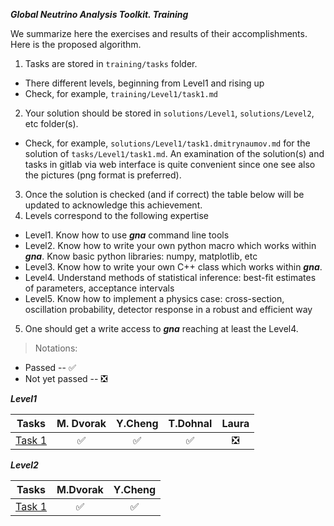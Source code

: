 ***Global Neutrino Analysis Toolkit. Training***

We summarize here the exercises and results of their accomplishments. Here is the proposed algorithm.
1. Tasks are stored in `training/tasks` folder. 
 * There different levels, beginning from Level1 and rising up
 * Check, for example, `training/Level1/task1.md`
2. Your solution should be stored in `solutions/Level1`,  `solutions/Level2`, etc folder(s). 
 * Check, for example, `solutions/Level1/task1.dmitrynaumov.md` for the solution of `tasks/Level1/task1.md`. An examination of the solution(s) and tasks in gitlab 
   via web interface is quite convenient since one see also the pictures (png format is preferred).
3. Once the solution is checked (and if correct) the table below will be updated to acknowledge this achievement.
4. Levels correspond to the following expertise
 * Level1. Know how to use ***gna*** command line tools
 * Level2. Know how to write your own python macro which works within ***gna***. Know basic python libraries: numpy, matplotlib, etc
 * Level3. Know how to write your own C++ class which works within ***gna***. 
 * Level4. Understand methods of statistical inference: best-fit estimates of parameters, acceptance intervals
 * Level5. Know how to implement a physics case: cross-section,  oscillation probability, detector response in a robust and efficient way
5. One should get a write access to ***gna*** reaching at least the Level4.

 > Notations:
  * Passed -- :white_check_mark:
  * Not yet passed -- :negative_squared_cross_mark:

***Level1***

| Tasks | M. Dvorak | Y.Cheng | T.Dohnal | Laura | 
| ----- | :--------: | :-------------: | :------:| :------: |
| [Task 1](tasks/Level1/task1) | :white_check_mark:   | :white_check_mark:| :white_check_mark:|  :negative_squared_cross_mark: |

***Level2***

| Tasks | M.Dvorak | Y.Cheng | 
| ----- | :--------: | :-------------: | 
| [Task 1](tasks/Level2/task1) | :white_check_mark: | :white_check_mark: |


